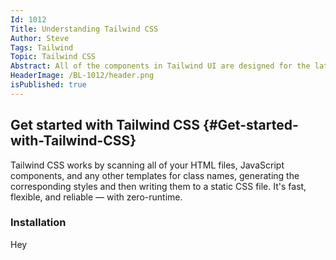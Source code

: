 ```yaml
---
Id: 1012
Title: Understanding Tailwind CSS
Author: Steve
Tags: Tailwind
Topic: Tailwind CSS
Abstract: All of the components in Tailwind UI are designed for the latest version of Tailwind CSS, which is currently Tailwind CSS v3.3. To make sure that you are on the latest version of Tailwind, update via npm
HeaderImage: /BL-1012/header.png
isPublished: true
---
```


## Get started with Tailwind CSS {#Get-started-with-Tailwind-CSS}

Tailwind CSS works by scanning all of your HTML files, JavaScript components, and any other templates for class names, generating the corresponding styles and then writing them to a static CSS file.
It's fast, flexible, and reliable — with zero-runtime.

###  Installation

Hey